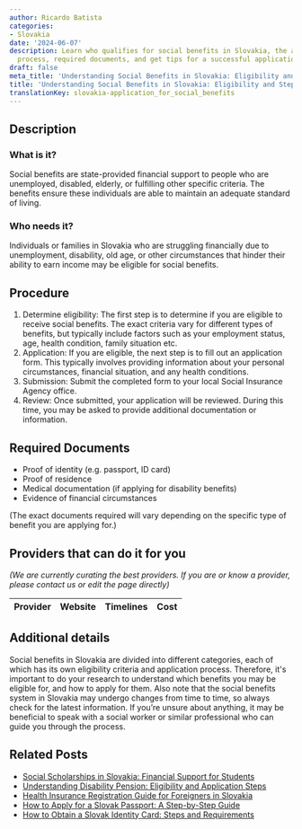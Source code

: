 ```yaml
---
author: Ricardo Batista
categories:
- Slovakia
date: '2024-06-07'
description: Learn who qualifies for social benefits in Slovakia, the application
  process, required documents, and get tips for a successful application.
draft: false
meta_title: 'Understanding Social Benefits in Slovakia: Eligibility and Steps'
title: 'Understanding Social Benefits in Slovakia: Eligibility and Steps'
translationKey: slovakia-application_for_social_benefits
---
```


## Description
### What is it?
Social benefits are state-provided financial support to people who are unemployed, disabled, elderly, or fulfilling other specific criteria. The benefits ensure these individuals are able to maintain an adequate standard of living.

### Who needs it?
Individuals or families in Slovakia who are struggling financially due to unemployment, disability, old age, or other circumstances that hinder their ability to earn income may be eligible for social benefits.

## Procedure
1. Determine eligibility: The first step is to determine if you are eligible to receive social benefits. The exact criteria vary for different types of benefits, but typically include factors such as your employment status, age, health condition, family situation etc.
2. Application: If you are eligible, the next step is to fill out an application form. This typically involves providing information about your personal circumstances, financial situation, and any health conditions.
3. Submission: Submit the completed form to your local Social Insurance Agency office.
4. Review: Once submitted, your application will be reviewed. During this time, you may be asked to provide additional documentation or information.

## Required Documents
- Proof of identity (e.g. passport, ID card)
- Proof of residence
- Medical documentation (if applying for disability benefits)
- Evidence of financial circumstances

(The exact documents required will vary depending on the specific type of benefit you are applying for.)

## Providers that can do it for you

_(We are currently curating the best providers. If you are or know a provider, please contact us or edit the page directly)_

| Provider        |     Website     |     Timelines    |       Cost      |
| --------------- | --------------- |  :-------------: | :-------------: |

## Additional details
Social benefits in Slovakia are divided into different categories, each of which has its own eligibility criteria and application process. Therefore, it's important to do your research to understand which benefits you may be eligible for, and how to apply for them. Also note that the social benefits system in Slovakia may undergo changes from time to time, so always check for the latest information. If you’re unsure about anything, it may be beneficial to speak with a social worker or similar professional who can guide you through the process.



## Related Posts

- [Social Scholarships in Slovakia: Financial Support for Students](https://tramitit.com/guides/slovakia/application_for_social_scholarship/)
- [Understanding Disability Pension: Eligibility and Application Steps](https://tramitit.com/guides/slovakia/application_for_disability_pension/)
- [Health Insurance Registration Guide for Foreigners in Slovakia](https://tramitit.com/guides/slovakia/health_insurance_registration/)
- [How to Apply for a Slovak Passport: A Step-by-Step Guide](https://tramitit.com/guides/slovakia/issuance_of_passport/)
- [How to Obtain a Slovak Identity Card: Steps and Requirements](https://tramitit.com/guides/slovakia/issuance_of_identity_card/)